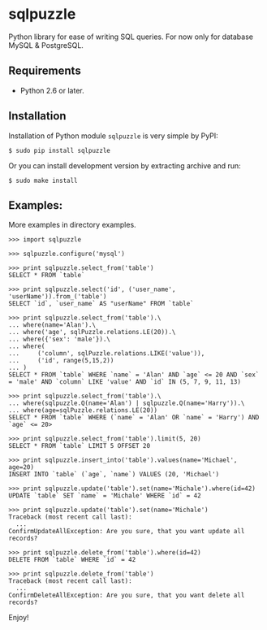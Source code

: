 # sqlpuzzle

Python library for ease of writing SQL queries. For now only for database MySQL & PostgreSQL.

## Requirements

- Python 2.6 or later.

## Installation

Installation of Python module `sqlpuzzle` is very simple by PyPI:

    $ sudo pip install sqlpuzzle

Or you can install development version by extracting archive and run:

    $ sudo make install

## Examples:

More examples in directory examples.

    >>> import sqlpuzzle

    >>> sqlpuzzle.configure('mysql')

    >>> print sqlpuzzle.select_from('table')
    SELECT * FROM `table`

    >>> print sqlpuzzle.select('id', ('user_name', 'userName')).from_('table')
    SELECT `id`, `user_name` AS "userName" FROM `table`

    >>> print sqlpuzzle.select_from('table').\
    ... where(name='Alan').\
    ... where('age', sqlPuzzle.relations.LE(20)).\
    ... where({'sex': 'male'}).\
    ... where(
    ...     ('column', sqlPuzzle.relations.LIKE('value')),
    ...     ('id', range(5,15,2))
    ... )
    SELECT * FROM `table` WHERE `name` = 'Alan' AND `age` <= 20 AND `sex` = 'male' AND `column` LIKE 'value' AND `id` IN (5, 7, 9, 11, 13)

    >>> print sqlpuzzle.select_from('table').\
    ... where(sqlpuzzle.Q(name='Alan') | sqlpuzzle.Q(name='Harry')).\
    ... where(age=sqlPuzzle.relations.LE(20))
    SELECT * FROM `table` WHERE (`name` = 'Alan' OR `name` = 'Harry') AND `age` <= 20>

    >>> print sqlpuzzle.select_from('table').limit(5, 20)
    SELECT * FROM `table` LIMIT 5 OFFSET 20

    >>> print sqlpuzzle.insert_into('table').values(name='Michael', age=20)
    INSERT INTO `table` (`age`, `name`) VALUES (20, 'Michael')

    >>> print sqlpuzzle.update('table').set(name='Michale').where(id=42)
    UPDATE `table` SET `name` = 'Michale' WHERE `id` = 42

    >>> print sqlpuzzle.update('table').set(name='Michale')
    Traceback (most recent call last):
      ...
    ConfirmUpdateAllException: Are you sure, that you want update all records?

    >>> print sqlpuzzle.delete_from('table').where(id=42)
    DELETE FROM `table` WHERE `id` = 42

    >>> print sqlpuzzle.delete_from('table')
    Traceback (most recent call last):
      ...
    ConfirmDeleteAllException: Are you sure, that you want delete all records?

Enjoy!
